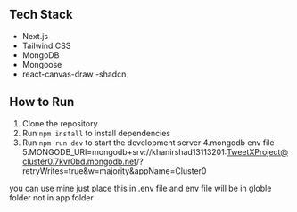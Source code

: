 
## Tech Stack

- Next.js
- Tailwind CSS
- MongoDB
- Mongoose
- react-canvas-draw
-shadcn


## How to Run

1. Clone the repository
2. Run `npm install` to install dependencies
3. Run `npm run dev` to start the development server
4.mongodb env file 
5.MONGODB_URI=mongodb+srv://khanirshad13113201:TweetXProject@cluster0.7kvr0bd.mongodb.net/?retryWrites=true&w=majority&appName=Cluster0

you can use mine just place this in .env file and env file will be in globle folder not in app folder


